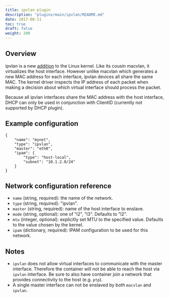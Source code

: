 ```yaml
---
title: ipvlan plugin
description: "plugins/main/ipvlan/README.md"
date: 2017-08-11
toc: true
draft: false
weight: 200
---
```


## Overview

ipvlan is a new [addition](https://lwn.net/Articles/620087/) to the Linux kernel.
Like its cousin macvlan, it virtualizes the host interface.
However unlike macvlan which generates a new MAC address for each interface, ipvlan devices all share the same MAC.
The kernel driver inspects the IP address of each packet when making a decision about which virtual interface should process the packet.

Because all ipvlan interfaces share the MAC address with the host interface, DHCP can only be used in conjunction with ClientID (currently not supported by DHCP plugin).

## Example configuration

```
{
	"name": "mynet",
	"type": "ipvlan",
	"master": "eth0",
	"ipam": {
		"type": "host-local",
		"subnet": "10.1.2.0/24"
	}
}
```

## Network configuration reference

* `name` (string, required): the name of the network.
* `type` (string, required): "ipvlan".
* `master` (string, required): name of the host interface to enslave.
* `mode` (string, optional): one of "l2", "l3". Defaults to "l2".
* `mtu` (integer, optional): explicitly set MTU to the specified value. Defaults to the value chosen by the kernel.
* `ipam` (dictionary, required): IPAM configuration to be used for this network.

## Notes

* `ipvlan` does not allow virtual interfaces to communicate with the master interface.
Therefore the container will not be able to reach the host via `ipvlan` interface.
Be sure to also have container join a network that provides connectivity to the host (e.g. `ptp`).
* A single master interface can not be enslaved by both `macvlan` and `ipvlan`.

